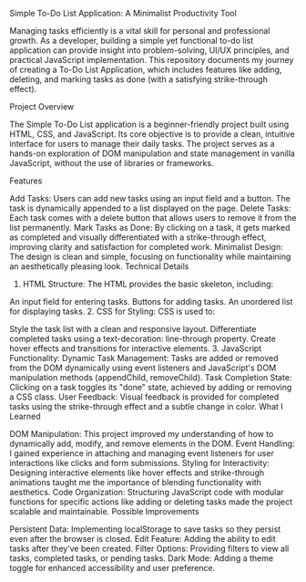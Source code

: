 Simple To-Do List Application: A Minimalist Productivity Tool

Managing tasks efficiently is a vital skill for personal and professional growth. As a developer, building a simple yet functional to-do list application can provide insight into problem-solving, UI/UX principles, and practical JavaScript implementation. This repository documents my journey of creating a To-Do List Application, which includes features like adding, deleting, and marking tasks as done (with a satisfying strike-through effect).

Project Overview

The Simple To-Do List application is a beginner-friendly project built using HTML, CSS, and JavaScript. Its core objective is to provide a clean, intuitive interface for users to manage their daily tasks. The project serves as a hands-on exploration of DOM manipulation and state management in vanilla JavaScript, without the use of libraries or frameworks.

Features

Add Tasks:
Users can add new tasks using an input field and a button. The task is dynamically appended to a list displayed on the page.
Delete Tasks:
Each task comes with a delete button that allows users to remove it from the list permanently.
Mark Tasks as Done:
By clicking on a task, it gets marked as completed and visually differentiated with a strike-through effect, improving clarity and satisfaction for completed work.
Minimalist Design:
The design is clean and simple, focusing on functionality while maintaining an aesthetically pleasing look.
Technical Details

1. HTML Structure:
The HTML provides the basic skeleton, including:

An input field for entering tasks.
Buttons for adding tasks.
An unordered list for displaying tasks.
2. CSS for Styling:
CSS is used to:

Style the task list with a clean and responsive layout.
Differentiate completed tasks using a text-decoration: line-through property.
Create hover effects and transitions for interactive elements.
3. JavaScript Functionality:
Dynamic Task Management: Tasks are added or removed from the DOM dynamically using event listeners and JavaScript's DOM manipulation methods (appendChild, removeChild).
Task Completion State: Clicking on a task toggles its "done" state, achieved by adding or removing a CSS class.
User Feedback: Visual feedback is provided for completed tasks using the strike-through effect and a subtle change in color.
What I Learned

DOM Manipulation:
This project improved my understanding of how to dynamically add, modify, and remove elements in the DOM.
Event Handling:
I gained experience in attaching and managing event listeners for user interactions like clicks and form submissions.
Styling for Interactivity:
Designing interactive elements like hover effects and strike-through animations taught me the importance of blending functionality with aesthetics.
Code Organization:
Structuring JavaScript code with modular functions for specific actions like adding or deleting tasks made the project scalable and maintainable.
Possible Improvements

Persistent Data:
Implementing localStorage to save tasks so they persist even after the browser is closed.
Edit Feature:
Adding the ability to edit tasks after they’ve been created.
Filter Options:
Providing filters to view all tasks, completed tasks, or pending tasks.
Dark Mode:
Adding a theme toggle for enhanced accessibility and user preference.

